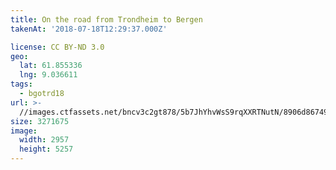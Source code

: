 ```yaml
---
title: On the road from Trondheim to Bergen
takenAt: '2018-07-18T12:29:37.000Z'

license: CC BY-ND 3.0
geo:
  lat: 61.855336
  lng: 9.036611
tags:
  - bgotrd18
url: >-
  //images.ctfassets.net/bncv3c2gt878/5b7JhYhvWsS9rqXXRTNutN/8906d867497741f914ebd54c1d389060/on-the-road-from-trondheim-to-bergen_43859355831_o
size: 3271675
image:
  width: 2957
  height: 5257
---
```


